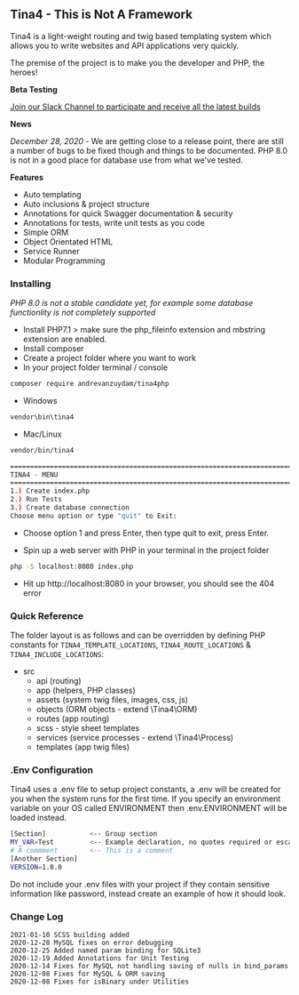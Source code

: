 ## Tina4 - This is Not A Framework ##

Tina4 is a light-weight routing and twig based templating system which allows you to write websites and API applications very quickly.

The premise of the project is to make you the developer and PHP, the heroes!

**Beta Testing**

[Join our Slack Channel to participate and receive all the latest builds](https://docs.google.com/forms/d/e/1FAIpQLSdrapVxI-19DapgKKuhtlLyPc99SLg8Re2Lpn3PS_K0M2Rc7w/viewform)

**News**

*December 28, 2020* - We are getting close to a release point, there are still a number of bugs to be fixed though and things to be documented. PHP 8.0 is not in a good place for database use from what we've tested.

**Features**

- Auto templating
- Auto inclusions & project structure
- Annotations for quick Swagger documentation & security
- Annotations for tests, write unit tests as you code  
- Simple ORM
- Object Orientated HTML
- Service Runner
- Modular Programming

### Installing ###

*PHP 8.0 is not a stable candidate yet, for example some database functionlity is not completely supported*

- Install PHP7.1 > make sure the php_fileinfo extension and mbstring extension are enabled.
- Install composer
- Create a project folder where you want to work
- In your project folder terminal / console
```bash
composer require andrevanzuydam/tina4php
```
- Windows
```bash
vendor\bin\tina4
```
- Mac/Linux
```bash
vendor/bin/tina4
```

```bash
====================================================================================================
TINA4 - MENU 
====================================================================================================
1.) Create index.php
2.) Run Tests
3.) Create database connection
Choose menu option or type "quit" to Exit:
```

- Choose option 1 and press Enter, then type quit to exit, press Enter.


- Spin up a web server with PHP in your terminal in the project folder
```bash
php -S localhost:8080 index.php
```
- Hit up http://localhost:8080 in your browser, you should see the 404 error

### Quick Reference ###

The folder layout is as follows and can be overridden by defining PHP constants for ```TINA4_TEMPLATE_LOCATIONS```, ```TINA4_ROUTE_LOCATIONS``` & ```TINA4_INCLUDE_LOCATIONS```:

  * src
     * api (routing)
     * app (helpers, PHP classes)
     * assets (system twig files, images, css, js)
     * objects (ORM objects - extend \Tina4\ORM)
     * routes (app routing)
     * scss - style sheet templates  
     * services (service processes - extend \Tina4\Process)
     * templates (app twig files)
     
     
### .Env Configuration

Tina4 uses a .env file to setup project constants, a .env will be created for you when the system runs for the first time.
If you specify an environment variable on your OS called ENVIRONMENT then .env.ENVIRONMENT will be loaded instead.

```bash
[Section]           <-- Group section
MY_VAR=Test         <-- Example declaration, no quotes required or escaping, quotes will be treated as part of the variable
# A commment        <-- This is a comment
[Another Section]
VERSION=1.0.0
```
Do not include your .env files with your project if they contain sensitive information like password, instead create an example of how it should look.

### Change Log
```
2021-01-10 SCSS building added
2020-12-28 MySQL fixes on error debugging
2020-12-25 Added named param binding for SQLite3
2020-12-19 Added Annotations for Unit Testing
2020-12-14 Fixes for MySQL not handling saving of nulls in bind_params
2020-12-08 Fixes for MySQL & ORM saving
2020-12-08 Fixes for isBinary under Utilities
```
